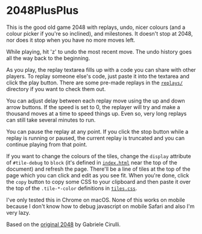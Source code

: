 # 2048PlusPlus

This is the good old game 2048 with replays, undo, nicer colours (and a colour picker if you're so inclined), and milestones. It doesn't stop at 2048, nor does it stop when you have no more moves left.

While playing, hit 'z' to undo the most recent move. The undo history goes all the way back to the beginning.

As you play, the replay textarea fills up with a code you can share with other players. To replay someone else's code, just paste it into the textarea and click the play button. There are some pre-made replays in the [`replays/`](replays) directory if you want to check them out.

You can adjust delay between each replay move using the up and down arrow buttons. If the speed is set to 0, the replayer will try and make a thousand moves at a time to speed things up. Even so, very long replays can still take several minutes to run.

You can pause the replay at any point. If you click the stop button while a replay is running or paused, the current replay is truncated and you can continue playing from that point.

If you want to change the colours of the tiles, change the `display` attribute of `#tile-debug` to `block` (it's defined in [`index.html`](src/index.html) near the top of the document) and refresh the page. There'll be a line of tiles at the top of the page which you can click and edit as you see fit. When you're done, click the `copy` button to copy some CSS to your clipboard and then paste it over the top of the `.tile-*-color` definitions in [`tiles.css`](src/style/tiles.css).

I've only tested this in Chrome on macOS. None of this works on mobile because I don't know how to debug javascript on mobile Safari and also I'm very lazy.

Based on the [original 2048](https://github.com/gabrielecirulli/2048) by Gabriele Cirulli.